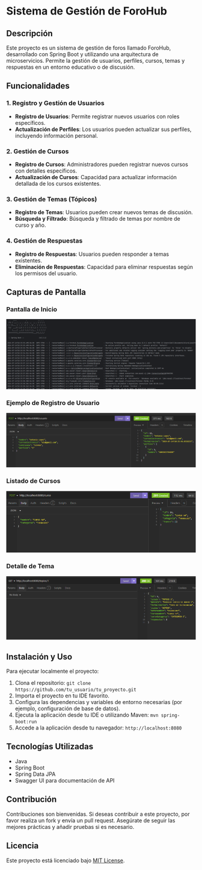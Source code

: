 # Sistema de Gestión de ForoHub

## Descripción
Este proyecto es un sistema de gestión de foros llamado ForoHub, desarrollado con Spring Boot y utilizando una arquitectura de microservicios. Permite la gestión de usuarios, perfiles, cursos, temas y respuestas en un entorno educativo o de discusión.

## Funcionalidades

### 1. Registro y Gestión de Usuarios
- **Registro de Usuarios**: Permite registrar nuevos usuarios con roles específicos.
- **Actualización de Perfiles**: Los usuarios pueden actualizar sus perfiles, incluyendo información personal.

### 2. Gestión de Cursos
- **Registro de Cursos**: Administradores pueden registrar nuevos cursos con detalles específicos.
- **Actualización de Cursos**: Capacidad para actualizar información detallada de los cursos existentes.

### 3. Gestión de Temas (Tópicos)
- **Registro de Temas**: Usuarios pueden crear nuevos temas de discusión.
- **Búsqueda y Filtrado**: Búsqueda y filtrado de temas por nombre de curso y año.

### 4. Gestión de Respuestas
- **Registro de Respuestas**: Usuarios pueden responder a temas existentes.
- **Eliminación de Respuestas**: Capacidad para eliminar respuestas según los permisos del usuario.

## Capturas de Pantalla

### Pantalla de Inicio
![Pantalla de Inicio](screenshots/inicio.png)

### Ejemplo de Registro de Usuario
![Registro de Usuario](screenshots/usuario.png)

### Listado de Cursos
![Listado de Cursos](screenshots/curso.png)

### Detalle de Tema
![Detalle de Tema](screenshots/topico.png)

## Instalación y Uso
Para ejecutar localmente el proyecto:

1. Clona el repositorio: `git clone https://github.com/tu_usuario/tu_proyecto.git`
2. Importa el proyecto en tu IDE favorito.
3. Configura las dependencias y variables de entorno necesarias (por ejemplo, configuración de base de datos).
4. Ejecuta la aplicación desde tu IDE o utilizando Maven: `mvn spring-boot:run`
5. Accede a la aplicación desde tu navegador: `http://localhost:8080`

## Tecnologías Utilizadas
- Java
- Spring Boot
- Spring Data JPA
- Swagger UI para documentación de API

## Contribución
Contribuciones son bienvenidas. Si deseas contribuir a este proyecto, por favor realiza un fork y envía un pull request. Asegúrate de seguir las mejores prácticas y añadir pruebas si es necesario.

## Licencia
Este proyecto está licenciado bajo [MIT License](LICENSE).
